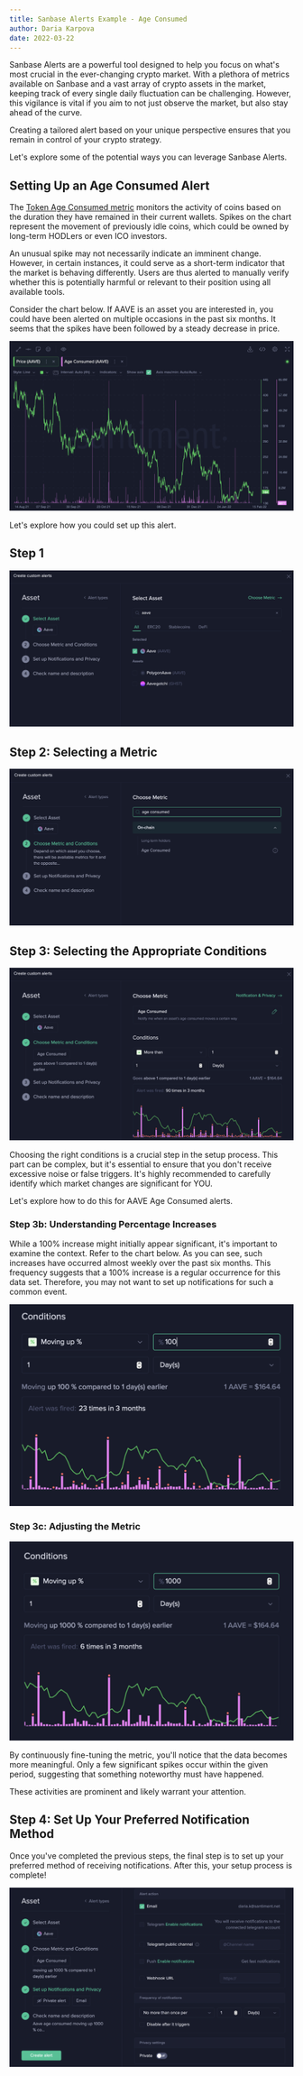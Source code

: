 ```yaml
---
title: Sanbase Alerts Example - Age Consumed
author: Daria Karpova
date: 2022-03-22
---
```


Sanbase Alerts are a powerful tool designed to help you focus on what's most crucial in the ever-changing crypto market. With a plethora of metrics available on Sanbase and a vast array of crypto assets in the market, keeping track of every single daily fluctuation can be challenging. However, this vigilance is vital if you aim to not just observe the market, but also stay ahead of the curve.

Creating a tailored alert based on your unique perspective ensures that you remain in control of your crypto strategy.

Let's explore some of the potential ways you can leverage Sanbase Alerts.

## Setting Up an Age Consumed Alert

The [Token Age Consumed metric](https://academy.santiment.net/metrics/age-consumed/#definition) monitors the activity of coins based on the duration they have remained in their current wallets. Spikes on the chart represent the movement of previously idle coins, which could be owned by long-term HODLers or even ICO investors.

An unusual spike may not necessarily indicate an imminent change. However, in certain instances, it could serve as a short-term indicator that the market is behaving differently. Users are thus alerted to manually verify whether this is potentially harmful or relevant to their position using all available tools.

Consider the chart below. If AAVE is an asset you are interested in, you could have been alerted on multiple occasions in the past six months. It seems that the spikes have been followed by a steady decrease in price.

![aave-age-consumed-chart](image07.png)

Let's explore how you could set up this alert.

## Step 1

![alert-select-asset](image01.png)

## Step 2: Selecting a Metric

![alert-select-metric](image02.png)

## Step 3: Selecting the Appropriate Conditions

![alert-select-conditions1](image03.png)

Choosing the right conditions is a crucial step in the setup process. This part can be complex, but it's essential to ensure that you don't receive excessive noise or false triggers. It's highly recommended to carefully identify which market changes are significant for YOU. 

Let's explore how to do this for AAVE Age Consumed alerts.

### Step 3b: Understanding Percentage Increases

While a 100% increase might initially appear significant, it's important to examine the context. Refer to the chart below. As you can see, such increases have occurred almost weekly over the past six months. This frequency suggests that a 100% increase is a regular occurrence for this data set. Therefore, you may not want to set up notifications for such a common event. 

![alert-select-conditions2](image04.png)

### Step 3c: Adjusting the Metric

![alert-select-conditions3](image05.png)

By continuously fine-tuning the metric, you'll notice that the data becomes more meaningful. Only a few significant spikes occur within the given period, suggesting that something noteworthy must have happened. 

These activities are prominent and likely warrant your attention. 

## Step 4: Set Up Your Preferred Notification Method

Once you've completed the previous steps, the final step is to set up your preferred method of receiving notifications. After this, your setup process is complete! 

![alert-final-screen](image06.png)

